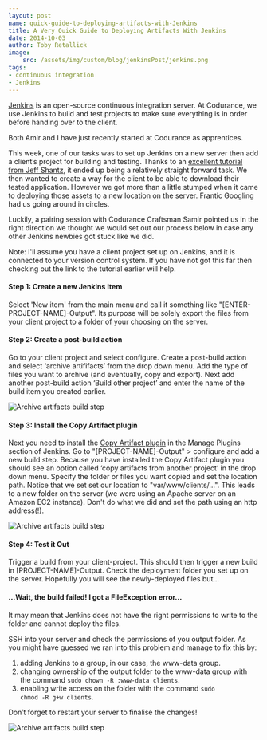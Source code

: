 ```yaml
---
layout: post
name: quick-guide-to-deploying-artifacts-with-Jenkins
title: A Very Quick Guide to Deploying Artifacts With Jenkins
date: 2014-10-03
author: Toby Retallick
image:
    src: /assets/img/custom/blog/jenkinsPost/jenkins.png
tags:
- continuous integration
- Jenkins
---
```


[Jenkins](http://jenkins-ci.org/) is an open-source continuous integration server. At Codurance, we use Jenkins to build and test projects to make sure everything is in order before handing over to the client.

Both Amir and I have just recently started at Codurance as apprentices. 

This week, one of our tasks was to set up Jenkins on a new server then add a client’s project for building and testing. Thanks to an [excellent tutorial from Jeff Shantz](http://www.youtube.com/watch?v=zojMg2c6k3Q), it ended up being a relatively straight forward task. We then wanted to create a way for the client to be able to download their tested application. However we got more than a little stumped when it came to deploying those assets to a new location on the server. Frantic Googling had us going around in circles.

Luckily, a pairing session with Codurance Craftsman Samir pointed us in the right direction we thought we would set out our process below in case any other Jenkins newbies got stuck like we did. 

Note: I'll assume you have a client project set up on Jenkins, and it is connected to your version control system. If you have not got this far then checking out the link to the tutorial earlier will help.


#### Step 1: Create a new Jenkins Item
Select 'New item' from the main menu and call it something like "[ENTER-PROJECT-NAME]-Output". Its purpose will be solely export the files from your client project to a folder of your choosing on the server. 


#### Step 2: Create a post-build action
Go to your client project and select configure. Create a post-build action and select ‘archive artififacts’ from the drop down menu. Add the type of files you want to archive (and eventually, copy and export). Next add another post-build action ‘Build other project’ and enter the name of the build item you created earlier. 

![Archive artifacts build step](http://www.codurance.com/assets/img/custom/blog/jenkinsPost/archiveArtifacts.png)


#### Step 3: Install the Copy Artifact plugin
Next you need to install the [Copy Artifact plugin](https://wiki.jenkins-ci.org/display/JENKINS/Copy+Artifact+Plugin) in the Manage Plugins section of Jenkins. Go to "[PROJECT-NAME]-Output" > configure and add a new build step. Because you have installed the Copy Artifact plugin you should see an option called ‘copy artifacts from another project’ in the drop down menu. Specify the folder or files you want copied and set the location path. Notice that we set set our location to "var/www/clients/…". This leads to a new folder on the server (we were using an Apache server on an Amazon EC2 instance). Don't do what we did and set the path using an http address(!).

![Archive artifacts build step](http://www.codurance.com/assets/img/custom/blog/jenkinsPost/copyArtifacts.png)


#### Step 4: Test it Out
Trigger a build from your client-project. This should then trigger a new build in [PROJECT-NAME]-Output. Check the deployment folder you set up on the server. Hopefully you will see the newly-deployed files but...


#### ...Wait, the build failed! I got a FileException error... 

It may mean that Jenkins does not have the right permissions to write to the folder and cannot deploy the files.

SSH into your server and check the permissions of you output folder. As you might have guessed we ran into this problem and manage to fix this by:

1. adding Jenkins to a group, in our case, the www-data group.
2. changing ownership of the output folder to the www-data group with the command <code>sudo chown -R :www-data clients</code>.
3. enabling write access on the folder with the command <code>sudo chmod -R g+w clients</code>.

Don’t forget to restart your server to finalise the changes!

![Archive artifacts build step](http://www.codurance.com/assets/img/custom/blog/jenkinsPost/console.png)